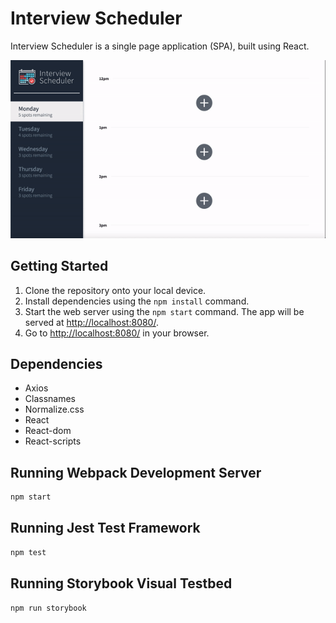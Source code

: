 # Interview Scheduler

Interview Scheduler is a single page application (SPA), built using React.

!['Front-end"](src/photos/scheduler.gif)
## Getting Started

1. Clone the repository onto your local device.
2. Install dependencies using the `npm install` command.
3. Start the web server using the `npm start` command.
   The app will be served at <http://localhost:8080/>.
4. Go to <http://localhost:8080/> in your browser.

## Dependencies

- Axios
- Classnames
- Normalize.css
- React
- React-dom
- React-scripts

## Running Webpack Development Server

```sh
npm start
```

## Running Jest Test Framework

```sh
npm test
```

## Running Storybook Visual Testbed

```sh
npm run storybook
```
